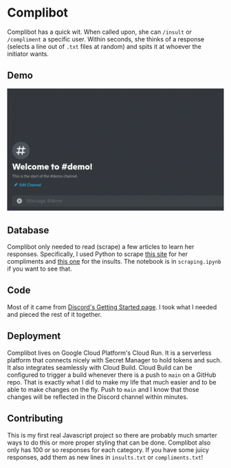 # Complibot

Complibot has a quick wit. When called upon, she can `/insult` or `/compliment` a specific user. Within seconds, she thinks of a response (selects a line out of `.txt` files at random) and spits it at whoever the initiator wants.

## Demo
![Screen recording of complibot responding to a compliment request and then an insult. Compliment says "In high school I bet you were voted “most likely to keep being awesome.” Insult says "All your brain is in that suitcase"](assets/demo.gif)

## Database
Complibot only needed to read (scrape) a few articles to learn her responses. Specifically, I used Python to scrape [this site](https://thinkkindness.org/all-things-kindness/a-list-of-100-compliments/) for her compliments and [this one](https://ponly.com/funny-insults/) for the insults. The notebook is in `scraping.ipynb` if you want to see that.

## Code
Most of it came from [Discord's Getting Started page](https://discord.com/developers/docs/getting-started). I took what I needed and pieced the rest of it together.

## Deployment
Complibot lives on Google Cloud Platform's Cloud Run. It is a serverless platform that connects nicely with Secret Manager to hold tokens and such. It also integrates seamlessly with Cloud Build. Cloud Build can be configured to trigger a build whenever there is a push to `main` on a GitHub repo. That is exactly what I did to make my life that much easier and to be able to make changes on the fly. Push to `main` and I know that those changes will be reflected in the Discord channel within minutes.

## Contributing
This is my first real Javascript project so there are probably much smarter ways to do this or more proper styling that can be done. Complibot also only has 100 or so responses for each category. If you have some juicy responses, add them as new lines in `insults.txt` or `compliments.txt`!